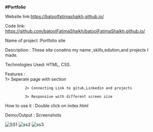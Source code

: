 **#Portfolio**

Website link:https://batoolfatimashaikh.github.io/

Code link: https://github.com/batoolFatimaShaikh/batoolFatimaShaikh.github.io/

Name of project :Portfolio site

Description : These site conatins my name ,skills,edution,and projects I made. 

Technologies Used: HTML, CSS.

Features :  
             1> Seperate page with section 
             
             2> Connecting Link to gitub,Linkedin and projects
             
             3> Responsive with different screen size
             
How to use it : Double click on index.html 

Demo/Output : Screenshots

![SS1](https://user-images.githubusercontent.com/87482863/141066527-77179490-9f15-4649-8fb0-fb7bd66428aa.PNG)
![ss2](https://user-images.githubusercontent.com/87482863/141066530-7263c36b-a332-4a72-af44-0fb33be3e23f.PNG)
![ss3](https://user-images.githubusercontent.com/87482863/141066532-46d83984-a7e4-42b3-84d4-ec05ce7ea6ad.PNG)





